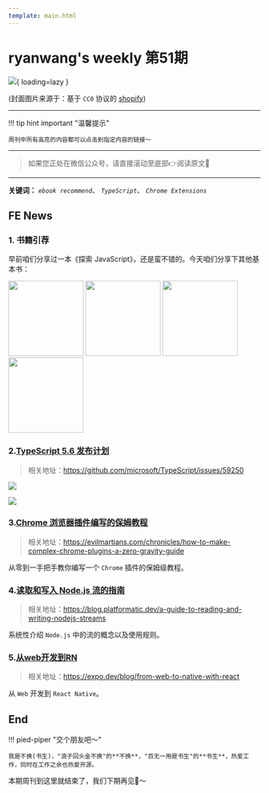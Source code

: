 ```yaml
---
template: main.html
---
```


# ryanwang's weekly 第51期

![](https://bigdreamerblog.oss-cn-beijing.aliyuncs.com/nextBlog/mY9oYe.png?x-oss-process=image/auto-orient,1/interlace,1/quality,q_90/format,webp){ loading=lazy }


(封面图片来源于：基于 `CC0` 协议的 [shopify](https://shopify.com/stock-photos/photos/person-in-mask-stands-by-boats-on-the-water))

------

!!! tip hint important "温馨提示"

    周刊中所有高亮的内容都可以点击到指定内容的链接～

---
> 如果您正处在微信公众号，请直接滚动至底部👉阅读原文🫶

---

**关键词：** *`ebook recommend`*、 *`TypeScript`*、 *`Chrome Extensions`*

## FE News

### 1. 书籍引荐

早前咱们分享过一本《探索 JavaScript》，还是蛮不错的。今天咱们分享下其他基本书：


<p>
    <a href="https://exploringjs.com/js/index.html"><img style="width: 150px;" src="https://bigdreamerblog.oss-cn-beijing.aliyuncs.com/nextBlog/Dz2ckg.png"/></a>
    <a href="https://exploringjs.com/deep-js/index.html"><img style="width: 150px;" src="https://bigdreamerblog.oss-cn-beijing.aliyuncs.com/nextBlog/UYmQyh.png"/></a>
    <a href="https://exploringjs.com/tackling-ts/index.htmll"><img style="width: 150px;" src="https://bigdreamerblog.oss-cn-beijing.aliyuncs.com/nextBlog/MFkwUU.png"/></a>
    <a href="https://exploringjs.com/nodejs-shell-scripting/index.html"><img style="width: 150px;" src="https://bigdreamerblog.oss-cn-beijing.aliyuncs.com/nextBlog/WOrK6t.png"/></a>
</p>

### 2.[TypeScript 5.6 发布计划](https://github.com/microsoft/TypeScript/issues/59250)
> 相关地址：https://github.com/microsoft/TypeScript/issues/59250

![](https://bigdreamerblog.oss-cn-beijing.aliyuncs.com/nextBlog/FOWemv.png)

![](https://bigdreamerblog.oss-cn-beijing.aliyuncs.com/nextBlog/pOhIbx.png)

### 3.[Chrome 浏览器插件编写的保姆教程](https://evilmartians.com/chronicles/how-to-make-complex-chrome-plugins-a-zero-gravity-guide)
> 相关地址：https://evilmartians.com/chronicles/how-to-make-complex-chrome-plugins-a-zero-gravity-guide

从零到一手把手教你编写一个 `Chrome` 插件的保姆级教程。

### 4.[读取和写入 Node.js 流的指南](https://blog.platformatic.dev/a-guide-to-reading-and-writing-nodejs-streams)
> 相关地址：https://blog.platformatic.dev/a-guide-to-reading-and-writing-nodejs-streams

系统性介绍 `Node.js` 中的流的概念以及使用规则。

### 5.[从web开发到RN](https://expo.dev/blog/from-web-to-native-with-react)
> 相关地址：https://expo.dev/blog/from-web-to-native-with-react

从 `Web` 开发到 `React Native`。



## End

!!! pied-piper "交个朋友吧～"

    我是不换(书生)，"浪子回头金不换"的**不换**，"百无一用是书生"的**书生**，热爱工作，同时在工作之余也热爱开源。

本期周刊到这里就结束了，我们下期再见👋～
